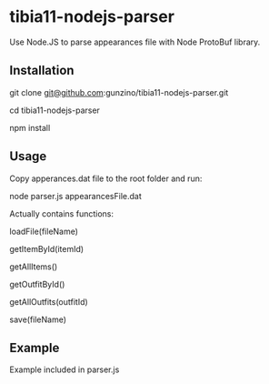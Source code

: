 # tibia11-nodejs-parser
Use Node.JS to parse appearances file with Node ProtoBuf library.


## Installation
git clone git@github.com:gunzino/tibia11-nodejs-parser.git

cd tibia11-nodejs-parser

npm install


## Usage
Copy apperances.dat file to the root folder and run:

node parser.js appearancesFile.dat

Actually contains functions:

loadFile(fileName)

getItemById(itemId)

getAllItems()

getOutfitById()

getAllOutfits(outfitId)

save(fileName)


## Example
Example included in parser.js

